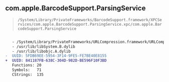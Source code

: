 ## com.apple.BarcodeSupport.ParsingService

> `/System/Library/PrivateFrameworks/BarcodeSupport.framework/XPCServices/com.apple.BarcodeSupport.ParsingService.xpc/com.apple.BarcodeSupport.ParsingService`

```diff

   - /System/Library/PrivateFrameworks/URLCompression.framework/URLCompression
   - /usr/lib/libSystem.B.dylib
   - /usr/lib/libobjc.A.dylib
-  UUID: 5FDB69EE-5954-3F14-9FE5-FE7BE40E8155
+  UUID: 841187FB-638C-304D-982D-BE596F10F3BD
   Functions: 20
   Symbols:   71
   CStrings:  135

```
